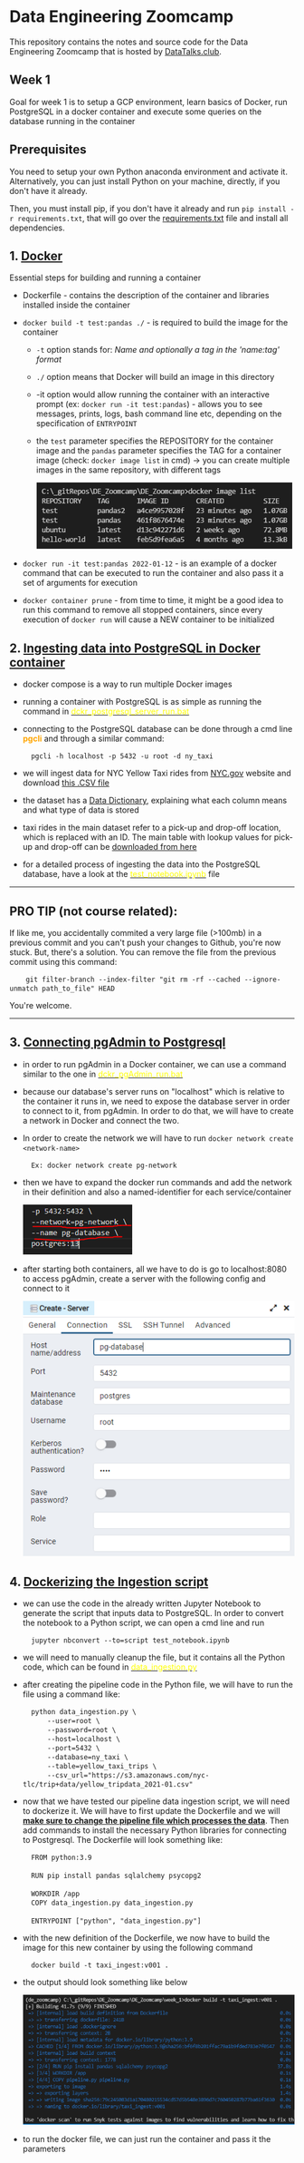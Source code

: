 # Data Engineering Zoomcamp

This repository contains the notes and source code for the Data Engineering Zoomcamp that is hosted by [DataTalks.club](https://datatalks.club/).

## Week 1

Goal for week 1 is to setup a GCP environment, learn basics of Docker, run PostgreSQL in a docker container and execute some queries on the database running in the container

## Prerequisites
You need to setup your own Python anaconda environment and activate it. Alternatively, you can just install Python on your machine, directly, if you don't have it already.

Then, you must install pip, if you don't have it already and run `pip install -r requirements.txt`, that will go over the [requirements.txt](../requirements.txt) file and install all dependencies.

## 1. <u>Docker</u>

Essential steps for building and running a container
- Dockerfile - contains the description of the container and libraries installed inside the container
- `docker build -t test:pandas ./`  - is required to build the image for the container
    - `-t` option stands for: *Name and optionally a tag in the 'name:tag' format*
    - `./` option means that Docker will build an image in this directory
    - -it option would allow running the container with an interactive prompt (ex: `docker run -it test:pandas`) - allows you to see messages, prints, logs, bash command line etc, depending on the specification of `ENTRYPOINT`
    - the `test` parameter specifies the REPOSITORY for the container image and the `pandas` parameter specifies the TAG for a container image (check: `docker image list` in cmd) -> you can create multiple images in the same repository, with different tags

        ![](./imgs/docker_image_list.PNG)

- `docker run -it test:pandas 2022-01-12` - is an example of a docker command that can be executed to run the container and also pass it a set of arguments for execution

- `docker container prune` - from time to time, it might be a good idea to run this command to remove all stopped containers, since every execution of `docker run` will cause a NEW container to be initialized

## 2. <u>Ingesting data into PostgreSQL in Docker container</u>

- docker compose is a way to run multiple Docker images
- running a container with PostgreSQL is as simple as running the command in [<span style="color:yellow">dckr_postgresql_server_run.bat</span>](./dckr_postgresql_server_run.bat)
- connecting to the PostgreSQL database can be done through a cmd line <span style="color:orange">**pgcli**</span> and through a similar command: 

        pgcli -h localhost -p 5432 -u root -d ny_taxi

- we will ingest data for NYC Yellow Taxi rides from [NYC.gov](https://www1.nyc.gov/site/tlc/about/tlc-trip-record-data.page) website and download [this .CSV file](https://s3.amazonaws.com/nyc-tlc/trip+data/yellow_tripdata_2021-01.csv)
- the dataset has a [Data Dictionary](https://www1.nyc.gov/assets/tlc/downloads/pdf/data_dictionary_trip_records_yellow.pdf), explaining what each column means and what type of data is stored
- taxi rides in the main dataset refer to a pick-up and drop-off location, which is replaced with an ID. The main table with lookup values for pick-up and drop-off can be [downloaded from here](https://s3.amazonaws.com/nyc-tlc/misc/taxi+_zone_lookup.csv)
- for a detailed process of ingesting the data into the PostgreSQL database, have a look at the [<span style="color:yellow">test_notebook.ipynb</span>](test_notebook.ipynb) file

---
## PRO TIP (not course related):
If like me, you accidentally commited a very large file (>100mb) in a previous commit and you can't push your changes to Github, you're now stuck. But, there's a solution. You can remove the file from the previous commit using this command:

        git filter-branch --index-filter "git rm -rf --cached --ignore-unmatch path_to_file" HEAD

You're welcome.

---

## 3. <u>Connecting pgAdmin to Postgresql</u>

- in order to run pgAdmin in a Docker container, we can use a command similar to the one in [<span style="color:yellow">dckr_pgAdmin_run.bat</span>](dckr_pgAdmin_run.bat)
- because our database's server runs on "localhost" which is relative to the container it runs in, we need to expose the database server in order to connect to it, from pgAdmin. In order to do that, we will have to create a network in Docker and connect the two.
- In order to create the network we will have to run `docker network create <network-name>` 
    
        Ex: docker network create pg-network

- then we have to expand the docker run commands and add the network in their definition and also a named-identifier for each service/container

    ![](./imgs/pg_network_info.PNG)
- after starting both containers, all we have to do is go to localhost:8080 to access pgAdmin, create a server with the following config and connect to it

    ![](./imgs/how_to_connect_pgAdmin.PNG)

## 4. <u>Dockerizing the Ingestion script</u>

- we can use the code in the already written Jupyter Notebook to generate the script that inputs data to PostgreSQL. In order to convert the notebook to a Python script, we can open a cmd line and run 
        
        jupyter nbconvert --to=script test_notebook.ipynb

- we will need to manually cleanup the file, but it contains all the Python code, which can be found in [<span style="color:yellow">data_ingestion.py</span>](data_ingestion.py)
- after creating the pipeline code in the Python file, we will have to run the file using a command like:
    
        python data_ingestion.py \
            --user=root \
            --password=root \
            --host=localhost \
            --port=5432 \
            --database=ny_taxi \
            --table=yellow_taxi_trips \
            --csv_url="https://s3.amazonaws.com/nyc-tlc/trip+data/yellow_tripdata_2021-01.csv"

- now that we have tested our pipeline data ingestion script, we will need to dockerize it. We will have to first update the Dockerfile and we will <u>**make sure to change the pipeline file which processes the data**</u>. Then add commands to install the necessary Python libraries for connecting to Postgresql. The Dockerfile will look something like:

        FROM python:3.9

        RUN pip install pandas sqlalchemy psycopg2

        WORKDIR /app
        COPY data_ingestion.py data_ingestion.py

        ENTRYPOINT ["python", "data_ingestion.py"]

- with the new definition of the Dockerfile, we now have to build the image for this new container by using the following command

        docker build -t taxi_ingest:v001 .

- the output should look something like below 

    ![](./imgs/docker_build_new_image.PNG)

- to run the docker file, we can just run the container and pass it the parameters